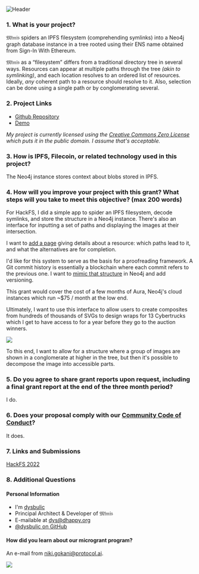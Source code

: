 ![Header](https://github.com/dhappy/forests/raw/main/public/header.svg)

### 1. What is your project?

𝔐𝔦̈𝔪𝔦𝔰 spiders an IPFS filesystem (comprehending symlinks) into a Neo4j graph database instance in a tree rooted using their ENS name obtained from Sign-In With Ethereum.

𝔐𝔦̈𝔪𝔦𝔰 as a “filesystem” differs from a traditional directory tree in several ways. Resources can appear at multiple paths through the tree *(akin to symlinking)*, and each location resolves to an ordered list of resources. Ideally, *any* coherent path to a resource should resolve to it. Also, selection can be done using a single path or by conglomerating several.

### 2. Project Links

* [Github Repository](https://github.com/dhappy/forests/)
* [Demo](https://mimisb.run)

*My project is currently licensed using the [Creative Commons Zero License](https://creativecommons.org/share-your-work/public-domain/cc0/) which puts it in the public domain. I assume that's acceptable.*

### 3. How is IPFS, Filecoin, or related technology used in this project?

The Neo4j instance stores context about blobs stored in IPFS.

### 4. How will you improve your project with this grant? What steps will you take to meet this objective? (max 200 words)

For HackFS, I did a simple app to spider an IPFS filesystem, decode symlinks, and store the structure in a Neo4j instance. There's also an interface for inputting a set of paths and displaying the images at their intersection.

I want to [add a page](//github.com/dhappy/forests/issues/6) giving details about a resource: which paths lead to it, and what the alternatives are for completion.

I'd like for this system to serve as the basis for a proofreading framework. A Git commit history is essentially a blockchain where each commit refers to the previous one. I want to [mimic that structure](//github.com/dhappy/forests/issues/14) in Neo4j and add versioning.

This grant would cover the cost of a few months of Aura, Neo4j's cloud instances which run ~$75 / month at the low end.

Ultimately, I want to use this interface to allow users to create composites from hundreds of thousands of SVGs to design wraps for 13 Cybertrucks which I get to have access to for a year before they go to the auction winners.

<img src="https://github.com/dhappy/forests/raw/main/public/cybertruck.svg" max-width="5rem" display="block" margin="auto"/>

To this end, I want to allow for a structure where a group of images are shown in a conglomerate at higher in the tree, but then it's possible to decompose the image into accessible parts.

### 5. Do you agree to share grant reports upon request, including a final grant report at the end of the three month period?

I do.

### 6. Does your proposal comply with our [Community Code of Conduct](https://github.com/filecoin-project/community/blob/master/CODE_OF_CONDUCT.md)?

It does.

### 7. Links and Submissions

[HackFS 2022](https://ethglobal.com/showcase/mimis-zd5sn)

### 8. Additional Questions

#### Personal Information

* I'm [dysbulic](https://dhappy.org)
* Principal Architect & Developer of 𝔐𝔦̈𝔪𝔦𝔰
* E-mailable at [dys@dhappy.org](mailto:dys@dhappy.org)
* [@dysbulic on GitHub](https://github.com/dysbulic)

#### How did you learn about our microgrant program?

An e-mail from [niki.gokani@protocol.ai](mailto:niki.gokani@protocol.ai).

<img src="https://github.com/dhappy/forests/raw/main/public/logo.svg" max-width="3rem" display="block" margin="auto"/>